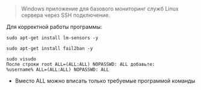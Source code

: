 >Windows приложение для базового мониторинг служб Linux сервера через SSH подключение. 

Для корректной работы программы:
```
sudo apt-get install lm-sensors -y
```
```
sudo apt-get install fail2ban -y
```
```
sudo visudo
После строки root ALL=(ALL:ALL) NOPASSWD: ALL добавьте:
%username% ALL=(ALL:ALL) NOPASSWD: ALL
```
- Вместо ALL можно вписать только требуемые программой команды

